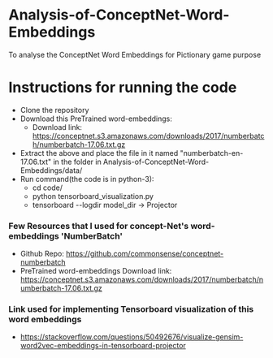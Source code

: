 # Analysis-of-ConceptNet-Word-Embeddings
To analyse the ConceptNet Word Embeddings for Pictionary game purpose

# Instructions for running the code
- Clone the repository
- Download this PreTrained word-embeddings:
  - Download link: https://conceptnet.s3.amazonaws.com/downloads/2017/numberbatch/numberbatch-17.06.txt.gz
- Extract the above and place the file in it named "numberbatch-en-17.06.txt" in the folder in Analysis-of-ConceptNet-Word-Embeddings/data/
- Run command(the code is in python-3):
  - cd code/
  - python tensorboard_visualization.py
  - tensorboard --logdir model_dir -> Projector

### Few Resources that I used for concept-Net's word-embeddings 'NumberBatch'
- Github Repo: https://github.com/commonsense/conceptnet-numberbatch
- PreTrained word-embeddings Download link: https://conceptnet.s3.amazonaws.com/downloads/2017/numberbatch/numberbatch-17.06.txt.gz

### Link used for implementing Tensorboard visualization of this word embeddings
- https://stackoverflow.com/questions/50492676/visualize-gensim-word2vec-embeddings-in-tensorboard-projector
